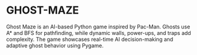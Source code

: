# GHOST-MAZE
Ghost Maze is an AI-based Python game inspired by Pac-Man. Ghosts use A* and BFS for pathfinding, while dynamic walls, power-ups, and traps add complexity. The game showcases real-time AI decision-making and adaptive ghost behavior using Pygame.
